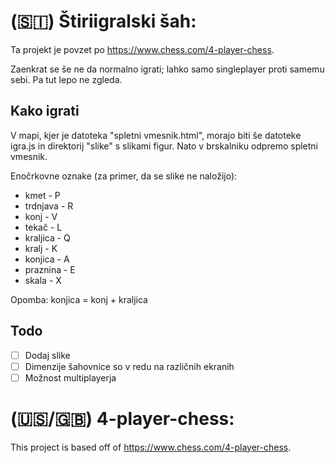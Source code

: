 # (🇸🇮) Štiriigralski šah:
Ta projekt je povzet po https://www.chess.com/4-player-chess.

Zaenkrat se še ne da normalno igrati; lahko samo singleplayer proti samemu sebi. Pa tut lepo ne zgleda.

## Kako igrati

V mapi, kjer je datoteka "spletni vmesnik.html", morajo biti še datoteke igra.js in direktorij "slike" s slikami figur. Nato v brskalniku odpremo spletni vmesnik.

Enočrkovne oznake (za primer, da se slike ne naložijo):
- kmet - P
- trdnjava - R
- konj - V
- tekač - L
- kraljica - Q
- kralj - K
- konjica - A
- praznina - E
- skala - X

Opomba: konjica = konj + kraljica

## Todo
- [ ] Dodaj slike
- [ ] Dimenzije šahovnice so v redu na različnih ekranih
- [ ] Možnost multiplayerja

# (:us:/:uk:) 4-player-chess:
This project is based off of https://www.chess.com/4-player-chess.

